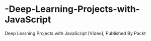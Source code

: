 # -Deep-Learning-Projects-with-JavaScript
 Deep Learning Projects with JavaScript [Video], Published By Packt
